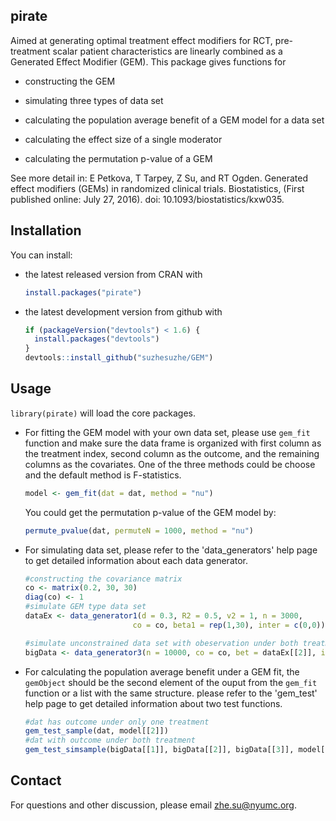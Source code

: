 pirate
------

Aimed at generating optimal treatment effect modifiers for RCT, pre-treatment scalar patient characteristics are linearly combined as a Generated Effect Modifier (GEM). This package gives functions for

-   constructing the GEM

-   simulating three types of data set

-   calculating the population average benefit of a GEM model for a data set

-   calculating the effect size of a single moderator

-   calculating the permutation p-value of a GEM

See more detail in: E Petkova, T Tarpey, Z Su, and RT Ogden. Generated effect modifiers (GEMs) in randomized clinical trials. Biostatistics, (First published online: July 27, 2016). doi: 10.1093/biostatistics/kxw035.

Installation
------------

You can install:

-   the latest released version from CRAN with

    ``` r
    install.packages("pirate")
    ```

-   the latest development version from github with

    ``` r
    if (packageVersion("devtools") < 1.6) {
      install.packages("devtools")
    }
    devtools::install_github("suzhesuzhe/GEM")
    ```

Usage
-----

`library(pirate)` will load the core packages.

-   For fitting the GEM model with your own data set, please use `gem_fit` function and make sure the data frame is organized with first column as the treatment index, second column as the outcome, and the remaining columns as the covariates. One of the three methods could be choose and the default method is F-statistics.

    ``` r
    model <- gem_fit(dat = dat, method = "nu")
    ```

    You could get the permutation p-value of the GEM model by:

    ``` r
    permute_pvalue(dat, permuteN = 1000, method = "nu")
    ```

-   For simulating data set, please refer to the 'data\_generators' help page to get detailed information about each data generator.

    ``` r
    #constructing the covariance matrix
    co <- matrix(0.2, 30, 30)
    diag(co) <- 1
    #simulate GEM type data set
    dataEx <- data_generator1(d = 0.3, R2 = 0.5, v2 = 1, n = 3000, 
                            co = co, beta1 = rep(1,30), inter = c(0,0))

    #simulate unconstrained data set with obeservation under both treatment and without error
    bigData <- data_generator3(n = 10000, co = co, bet = dataEx[[2]], inter = c(0,0))
    ```

-   For calculating the population average benefit under a GEM fit, the `gemObject` should be the second element of the ouput from the `gem_fit` function or a list with the same structure. please refer to the 'gem\_test' help page to get detailed information about two test functions.

    ``` r
    #dat has outcome under only one treatment
    gem_test_sample(dat, model[[2]])
    #dat with outcome under both treatment 
    gem_test_simsample(bigData[[1]], bigData[[2]], bigData[[3]], model[[2]])
    ```

Contact
-------

For questions and other discussion, please email <zhe.su@nyumc.org>.
